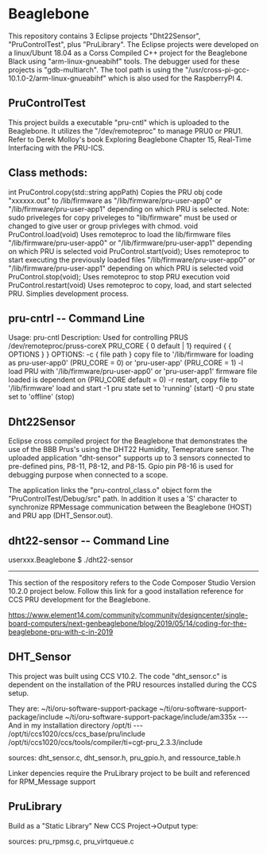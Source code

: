 # Beaglebone
This repository contains 3 Eclipse projects "Dht22Sensor", "PruControlTest", plus "PruLibrary".  The Eclipse projects were developed on a linux/Ubunt 18.04 as a Corss Compiled C++ project for the Beaglebone Black using "arm-linux-gnueabihf" tools.  The debugger used for these projects is "gdb-multiarch".  The tool path is using the "/usr/cross-pi-gcc-10.1.0-2/arm-linux-gnueabihf" which is also used for the RaspberryPI 4.

PruControlTest
--------------
This project builds a executable "pru-cntl" which is uploaded to the Beaglebone.  It utilizes the "/dev/remoteproc" to manage PRU0 or PRU1.  Refer to Derek Molloy's book Exploring Beaglebone Chapter 15, Real-Time Interfacing with the PRU-ICS.

Class methods:
-------------------------------------------
int PruControl.copy(std::string appPath)
  Copies the PRU obj code "xxxxxx.out" to /lib/firmware as "/lib/firmware/pru-user-app0" or "/lib/firmware/pru-user-app1" depending on which PRU is selected.
  Note: sudo priveleges for copy priveleges to "lib/firmware" must be used or changed to give user or group privleges with chmod.
void PruControl.load(void)
  Uses remoteproc to load the lib/firmware files "/lib/firmware/pru-user-app0" or "/lib/firmware/pru-user-app1"  depending on which PRU is selected
void PruControl.start(void);
  Uses remoteproc to start executing the previously loaded files "/lib/firmware/pru-user-app0" or "/lib/firmware/pru-user-app1"  depending on which PRU is selected
void PruControl.stop(void);
  Uses remoteproc to stop PRU execution
void PruControl.restart(void)
  Uses remoteproc to copy, load, and start selected PRU. Simplies development process.
  
pru-cntrl -- Command Line
------------
 Usage: pru-cntl
	Description: Used for controlling PRUS /dev/remoteproc/pruss-coreX
         PRU_CORE { 0 default | 1} required { { OPTIONS } }
         OPTIONS:
		-c  { file path } copy file to '/lib/firmware for loading as
		    pru-user-app0' (PRU_CORE = 0) or 'pru-user-app' (PRU_CORE = 1)
		-l  load PRU with '/lib/firmware/pru-user-app0' or 'pru-user-app1'
		    firmware file loaded is dependent on (PRU_CORE default = 0)
		 -r  restart, copy file to '/lib/firmware' load and start
		 -1  pru state set to 'running' (start)
		 -0  pru state set to 'offline' (stop)

Dht22Sensor
-----------------------------------
Eclipse cross compiled project for the Beaglebone that demonstrates the use of the BBB Prus's using the DHT22 Humidity, Temeprature sensor.  The  uploaded application "dht-sensor" supports up to 3 sensors connected to pre-defined pins, P8-11, P8-12, and P8-15.  Gpio pin P8-16 is used for debugging purpose when connected to a scope.

The application links the "pru-control_class.o" object form the "PruControlTest/Debug/src" path.  In addition it uses a 'S' character to synchronize RPMessage communication between the Beaglebone (HOST) and PRU app (DHT_Sensor.out).

dht22-sensor -- Command Line
-----------------------------------
userxxx.Beaglebone $ ./dht22-sensor

*************************************************************************************************************************************************
This section of the respository refers to the Code Composer Studio Version 10.2.0 project below. 
Follow this link for a good installation reference for CCS PRU development for the Beaglebone.

https://www.element14.com/community/community/designcenter/single-board-computers/next-genbeaglebone/blog/2019/05/14/coding-for-the-beaglebone-pru-with-c-in-2019

DHT_Sensor
--------------------------------------------------
This project was built using CCS V10.2. The code "dht_sensor.c" is dependent on the installation of the PRU resources installed during the CCS setup.

They are:
~/ti/oru-software-support-package
~/ti/oru-software-support-package/include
~/ti/oru-software-support-package/include/am335x
        --- And in my installation directory /opt/ti ---
/opt/ti/ccs1020/ccs/ccs_base/pru/include
/opt/ti/ccs1020/ccs/tools/compiler/ti=cgt-pru_2.3.3/include

  sources: dht_sensor.c, dht_sensor.h, pru_gpio.h, and ressource_table.h
  
Linker depencies require the PruLibrary project to be built and referenced for RPM_Message support

PruLibrary
-------------------------------
Build as a "Static Library" New CCS Project->Output type:

  sources: pru_rpmsg.c, pru_virtqueue.c
  

        
        

